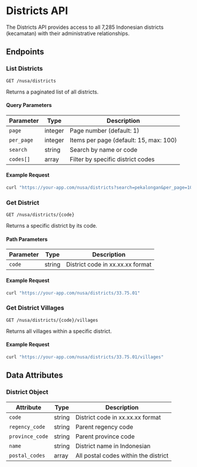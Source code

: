 # Districts API

The Districts API provides access to all 7,285 Indonesian districts (kecamatan) with their administrative relationships.

## Endpoints

### List Districts

```http
GET /nusa/districts
```

Returns a paginated list of all districts.

#### Query Parameters

| Parameter | Type | Description |
|-----------|------|-------------|
| `page` | integer | Page number (default: 1) |
| `per_page` | integer | Items per page (default: 15, max: 100) |
| `search` | string | Search by name or code |
| `codes[]` | array | Filter by specific district codes |

#### Example Request

```bash
curl "https://your-app.com/nusa/districts?search=pekalongan&per_page=10"
```

### Get District

```http
GET /nusa/districts/{code}
```

Returns a specific district by its code.

#### Path Parameters

| Parameter | Type | Description |
|-----------|------|-------------|
| `code` | string | District code in xx.xx.xx format |

#### Example Request

```bash
curl "https://your-app.com/nusa/districts/33.75.01"
```

### Get District Villages

```http
GET /nusa/districts/{code}/villages
```

Returns all villages within a specific district.

#### Example Request

```bash
curl "https://your-app.com/nusa/districts/33.75.01/villages"
```

## Data Attributes

### District Object

| Attribute | Type | Description |
|-----------|------|-------------|
| `code` | string | District code in xx.xx.xx format |
| `regency_code` | string | Parent regency code |
| `province_code` | string | Parent province code |
| `name` | string | District name in Indonesian |
| `postal_codes` | array | All postal codes within the district |
